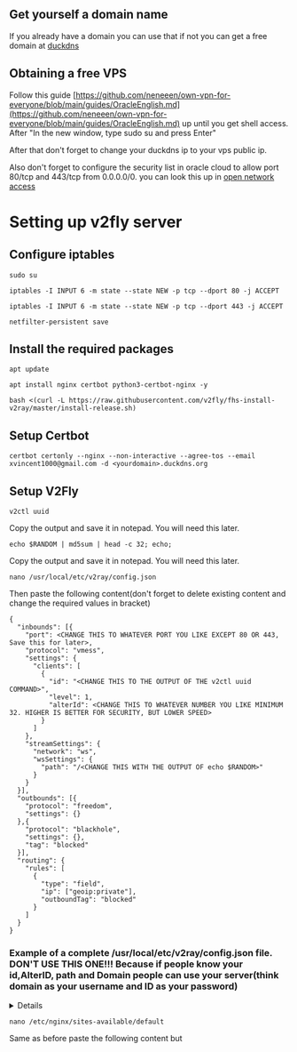 ## Get yourself a domain name
If you already have a domain you can use that if not you can get a free domain at [duckdns](duckdns.org)

## Obtaining a free VPS

Follow this guide [https://github.com/neneeen/own-vpn-for-everyone/blob/main/guides/OracleEnglish.md](https://github.com/neneeen/own-vpn-for-everyone/blob/main/guides/OracleEnglish.md) up until you get shell access.
After "In the new window, type sudo su and press Enter"

After that don't forget to change your duckdns ip to your vps public ip.

Also don't forget to configure the security list in oracle cloud to allow port 80/tcp and 443/tcp from 0.0.0.0/0. you can look this up in [open network access](https://github.com/neneeen/own-vpn-for-everyone/blob/main/guides/OracleEnglish.md#open-network-access)

# Setting up v2fly server

## Configure iptables
```
sudo su
```

```
iptables -I INPUT 6 -m state --state NEW -p tcp --dport 80 -j ACCEPT
```

```
iptables -I INPUT 6 -m state --state NEW -p tcp --dport 443 -j ACCEPT
```

```
netfilter-persistent save
```

## Install the required packages

```
apt update
```

```
apt install nginx certbot python3-certbot-nginx -y
```

```
bash <(curl -L https://raw.githubusercontent.com/v2fly/fhs-install-v2ray/master/install-release.sh)
```


## Setup Certbot

```
certbot certonly --nginx --non-interactive --agree-tos --email xvincent1000@gmail.com -d <yourdomain>.duckdns.org
```

## Setup V2Fly

```
v2ctl uuid
```
Copy the output and save it in notepad. You will need this later.

```
echo $RANDOM | md5sum | head -c 32; echo;
```
Copy the output and save it in notepad. You will need this later.

```
nano /usr/local/etc/v2ray/config.json
```

Then paste the following content(don't forget to delete existing content and change the required values in bracket)
```
{
  "inbounds": [{
    "port": <CHANGE THIS TO WHATEVER PORT YOU LIKE EXCEPT 80 OR 443, Save this for later>,
    "protocol": "vmess",
    "settings": {
      "clients": [
        {
          "id": "<CHANGE THIS TO THE OUTPUT OF THE v2ctl uuid COMMAND>",
          "level": 1,
          "alterId": <CHANGE THIS TO WHATEVER NUMBER YOU LIKE MINIMUM 32. HIGHER IS BETTER FOR SECURITY, BUT LOWER SPEED>
        }
      ]
    },
    "streamSettings": {
      "network": "ws",
      "wsSettings": {
        "path": "/<CHANGE THIS WITH THE OUTPUT OF echo $RANDOM>"
      }
    }
  }],
  "outbounds": [{
    "protocol": "freedom",
    "settings": {}
  },{
    "protocol": "blackhole",
    "settings": {},
    "tag": "blocked"
  }],
  "routing": {
    "rules": [
      {
        "type": "field",
        "ip": ["geoip:private"],
        "outboundTag": "blocked"
      }
    ]
  }
}
```

### Example of a complete /usr/local/etc/v2ray/config.json file. DON'T USE THIS ONE!!! Because if people know your id,AlterID, path and Domain people can use your server(think domain as your username and ID as your password)
<details>
```
{
  "inbounds": [{
    "port": 12345,
    "protocol": "vmess",
    "settings": {
      "clients": [
        {
          "id": "5c8713c8-4d98-933f-4460-54adc8c07c71",
          "level": 1,
          "alterId": 64
        }
      ]
    },
    "streamSettings": {
      "network": "ws",
      "wsSettings": {
        "path": "/063f04131db66c38e76202c9fae75a12"
      }
    }
  }],
  "outbounds": [{
    "protocol": "freedom",
    "settings": {}
  },{
    "protocol": "blackhole",
    "settings": {},
    "tag": "blocked"
  }],
  "routing": {
    "rules": [
      {
        "type": "field",
        "ip": ["geoip:private"],
        "outboundTag": "blocked"
      }
    ]
  }
}
```
</details>



```
nano /etc/nginx/sites-available/default
```

Same as before paste the following content but 


